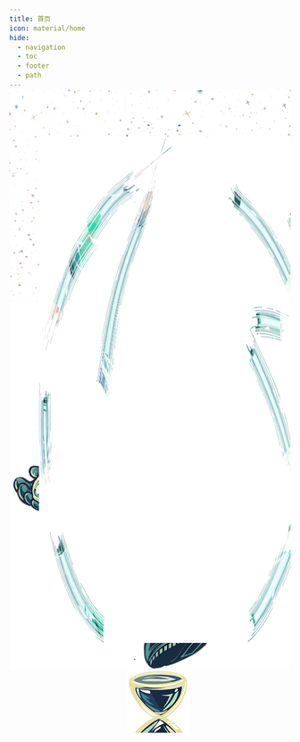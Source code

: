 ```yaml
---
title: 首页
icon: material/home
hide:
  - navigation
  - toc
  - footer
  - path
---
```


<!-- 占位以不显示标题 -->
<h1></h1>
<div style="text-align: center;" class="main-guide">
    <section class="home-div" data-md-color-scheme="slate" style="height: min(100vh, 120vw); position: relative; margin-top:-2.4rem; padding: 0; overflow: hidden;">
        <img alt="" class="hero-bg" src="assets/images/hero/universe_bg.png"/>
        <div class="hero-div">
            <img alt="" class="hero-ground" src="assets/images/hero/ground.png" style="position: absolute; width: auto; height: 26.445%; left: 28.211%; top: 54.145%;"/>
            <img alt="" class="hero-link" src="assets/images/hero/links.png" style="position: absolute; width: auto; height: 78.751%; left: 10.545%; top: 7.326%;"/>
            <a href="开始阅读/网站所有样式/demo">
                <img alt="" src="assets/images/hero/astronaut.png" style="height: 46.673%; left: 35.413%; top: 24.343%;"/>
                <span style="left: 52.244%; top: 20.919%;">
                    样式展示
                </span>
            </a>
            <a href="/">
                <img alt="" src="assets/images/hero/chapter_computational_complexity.png" style="height: 12.347%; left: 36.267%; top: 37.653%;"/>
                <span style="left: 39.244%; top: 33.919%;">
                    诚实
                </span>
            </a>
            <a href="/">
                <img alt="" src="assets/images/hero/chapter_array_and_linkedlist.png" style="height: 22.242%; left: 73.242%; top: 52.481%;"/>
                <span style="left: 90.897%; top: 76.259%;">
                    正直
                </span>
            </a>
            <a href="/">
                <img alt="" src="assets/images/hero/chapter_stack_and_queue.png" style="height: 14.302%; left: 62.646%; top: 77.875%;"/>
                <span style="left: 77.571%; top: 91.25%;">
                    谦虚
                </span>
            </a>
            <a href="/">
                <img alt="" src="assets/images/hero/chapter_hashing.png" style="height: 15.266%; left: 63.281%; top: 27.933%;"/>
                <span style="left: 68.862%; top: 46.292%;">
                    耐心
                </span>
            </a>
            <a href="/">
                <img alt="" src="assets/images/hero/chapter_tree.png" style="height: 19.615%; left: 80.137%; top: 26.678%;"/>
                <span style="left: 96.159%; top: 44.8%;">
                    责任
                </span>
            </a>
            <a href="/">
                <img alt="" src="assets/images/hero/chapter_heap.png" style="height: 10.566%; left: 77.226%; top: 11.559%;"/>
                <span style="left: 88.103%; top: 15.422%;">
                    感恩
                </span>
                </a>
            <a href="/">
                <img alt="" src="assets/images/hero/chapter_graph.png" style="height: 16.112%; left: 51.854%; top: 5.575%;"/>
                <span style="left: 71.195%; top: 6.503%;">
                    慷慨
                </span>
                </a>
            <a href="/">
                <img alt="" src="assets/images/hero/chapter_searching.png" style="height: 15.149%; left: 18.185%; top: 16.404%;"/>
                <span style="left: 14.556%; top: 20.876%;">
                    公正
                </span>
            </a>
            <a href="/">
                <img alt="" src="assets/images/hero/chapter_sorting.png" style="height: 9.574%; left: 25.409%; top: 40.747%;"/>
                <span style="left: 28.805%; top: 53.808%;">
                  快乐
                </span>
            </a>
            <a href="/">
                <img alt="" src="assets/images/hero/chapter_divide_and_conquer.png" style="height: 18.681%; left: 32.721%; top: 4.816%;"/>
                <span style="left: 31.42%; top: 8.679%;">
                    珍惜
                </span>
            </a>
            <a href="/">
                <img alt="" src="assets/images/hero/chapter_backtracking.png" style="height: 17.338%; left: 4.875%; top: 32.925%;"/>
                <span style="left: 4.742%; top: 50.113%;">
                    享受
                </span>
            </a>
            <a href="/">
                <img alt="" src="assets/images/hero/chapter_dynamic_programming.png" style="height: 15.47%; left: 9.406%; top: 57.472%;"/>
                <span style="left: 8.561%; top: 75.351%;">
                    思考
                </span>
            </a>
            <a href="/">
                <img alt="" src="assets/images/hero/chapter_greedy.png" style="height: 14.127%; left: 23.132%; top: 75.803%;"/>
                <span style="left: 21.619%; top: 86.85%;">
                    怀疑
                </span>
            </a>
        </div>
        <div class="heading-div">
            <div style="pointer-events: auto;">
                <a class="rounded-button" href="开始阅读/">
                    <svg viewbox="0 0 512 512" xmlns="http://www.w3.org/2000/svg"><path d="M160 96a96 96 0 1 1 192 0A96 96 0 1 1 160 96zm80 152V512l-48.4-24.2c-20.9-10.4-43.5-17-66.8-19.3l-96-9.6C12.5 457.2 0 443.5 0 427V224c0-17.7 14.3-32 32-32H62.3c63.6 0 125.6 19.6 177.7 56zm32 264V248c52.1-36.4 114.1-56 177.7-56H480c17.7 0 32 14.3 32 32V427c0 16.4-12.5 30.2-28.8 31.8l-96 9.6c-23.2 2.3-45.9 8.9-66.8 19.3L272 512z"></path></svg>
                <span>
                    开始阅读
                </span>
                </a>
            </div>
            <div style="text-align: center; margin-top: min(2.5vh, 3.5vw);">
                <svg fill="var(--md-default-fg-color)" height="2vh" viewbox="0 0 384 512" xmlns="http://www.w3.org/2000/svg"><path d="M169.4 470.6c12.5 12.5 32.8 12.5 45.3 0l160-160c12.5-12.5 12.5-32.8 0-45.3s-32.8-12.5-45.3 0L224 370.8 224 64c0-17.7-14.3-32-32-32s-32 14.3-32 32l0 306.7L54.6 265.4c-12.5-12.5-32.8-12.5-45.3 0s-12.5 32.8 0 45.3l160 160z"></path></svg>
            </div>
        </div>
    </section>
</div>
